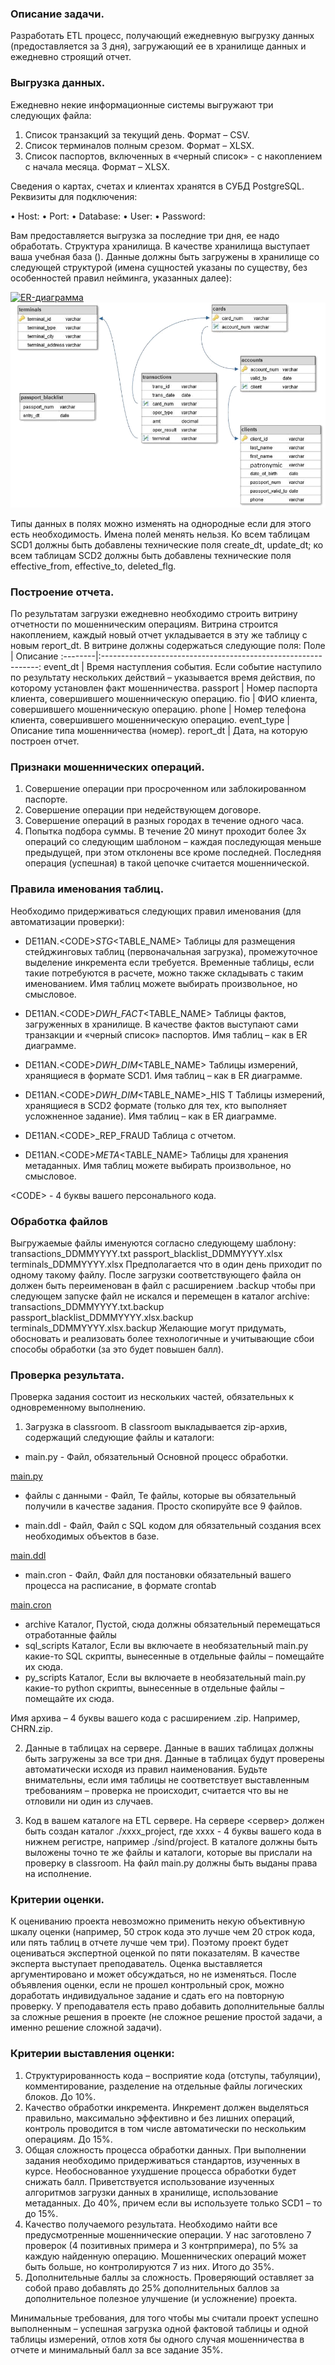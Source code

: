### Описание задачи.
Разработать ETL процесс, получающий ежедневную выгрузку данных
(предоставляется за 3 дня), загружающий ее в хранилище данных и ежедневно
строящий отчет.

### Выгрузка данных.
Ежедневно некие информационные системы выгружают три следующих
файла:
1. Список транзакций за текущий день. Формат – CSV.
2. Список терминалов полным срезом. Формат – XLSX.
3. Список паспортов, включенных в «черный список» - с накоплением с
начала месяца. Формат – XLSX.

Сведения о картах, счетах и клиентах хранятся в СУБД PostgreSQL.
Реквизиты для подключения:

• Host: 
• Port: 
• Database: 
• User: 
• Password: 

Вам предоставляется выгрузка за последние три дня, ее надо обработать.
Структура хранилища.
В качестве хранилища выступает ваша учебная база ().
Данные должны быть загружены в хранилище со следующей структурой
(имена сущностей указаны по существу, без особенностей правил нейминга,
указанных далее):

[![ER-диаграмма](https://readme-typing-svg.herokuapp.com?color=%2336BCF7&lines=ER-диаграмма)](https://git.io/typing-svg)
![ER-диаграмма](https://github.com/dalv119/Data_Engineer/blob/main/Projects/DWH-Bank/ER_диаграмма.png)


Типы данных в полях можно изменять на однородные если для этого есть
необходимость. Имена полей менять нельзя. Ко всем таблицам SCD1 должны
быть добавлены технические поля create_dt, update_dt; ко всем таблицам SCD2
должны быть добавлены технические поля effective_from, effective_to, deleted_flg.

### Построение отчета.
По результатам загрузки ежедневно необходимо строить витрину
отчетности по мошенническим операциям. Витрина строится накоплением,
каждый новый отчет укладывается в эту же таблицу с новым report_dt.
В витрине должны содержаться следующие поля:
Поле     | Описание
:--------|:--------------------------------------------------------------:
event_dt | Время наступления события. Если событие наступило по результату нескольких действий – указывается время действия, по которому установлен факт мошенничества.
passport | Номер паспорта клиента, совершившего мошенническую операцию.
fio      | ФИО клиента, совершившего мошенническую операцию. 
phone    | Номер телефона клиента, совершившего мошенническую операцию.
event_type | Описание типа мошенничества (номер).
report_dt | Дата, на которую построен отчет.

### Признаки мошеннических операций.
1. Совершение операции при просроченном или заблокированном паспорте.
2. Совершение операции при недействующем договоре.
3. Совершение операций в разных городах в течение одного часа.
4. Попытка подбора суммы. В течение 20 минут проходит более 3х
операций со следующим шаблоном – каждая последующая меньше предыдущей,
при этом отклонены все кроме последней. Последняя операция (успешная) в
такой цепочке считается мошеннической.

### Правила именования таблиц.
Необходимо придерживаться следующих правил именования (для
автоматизации проверки):
- DE11AN.&lt;CODE&gt;_STG_&lt;TABLE_NAME&gt; Таблицы для размещения
стейджинговых таблиц (первоначальная загрузка), промежуточное выделение инкремента если требуется.
Временные таблицы, если такие потребуются в расчете, можно также складывать с таким именованием. Имя таблиц можете выбирать произвольное, но смысловое.

- DE11AN.&lt;CODE&gt;_DWH_FACT_&lt;TABLE_NAME&gt; Таблицы фактов, загруженных в хранилище. В качестве фактов выступают сами транзакции и «черный список» паспортов.
Имя таблиц – как в ER диаграмме.

- DE11AN.&lt;CODE&gt;_DWH_DIM_&lt;TABLE_NAME&gt; Таблицы измерений, хранящиеся в формате SCD1. Имя таблиц – как в ER диаграмме.

- DE11AN.&lt;CODE&gt;_DWH_DIM_&lt;TABLE_NAME&gt;_HIS T Таблицы измерений, хранящиеся в SCD2 формате (только для тех, кто выполняет усложненное задание).
Имя таблиц – как в ER диаграмме.

- DE11AN.&lt;CODE&gt;_REP_FRAUD Таблица с отчетом.
- DE11AN.&lt;CODE&gt;_META_&lt;TABLE_NAME&gt; Таблицы для хранения метаданных. Имя таблиц можете выбирать произвольное, но смысловое.

&lt;CODE&gt; - 4 буквы вашего персонального кода.

### Обработка файлов
Выгружаемые файлы именуются согласно следующему шаблону:
transactions_DDMMYYYY.txt
passport_blacklist_DDMMYYYY.xlsx
terminals_DDMMYYYY.xlsx
Предполагается что в один день приходит по одному такому файлу. После
загрузки соответствующего файла он должен быть переименован в файл с
расширением .backup чтобы при следующем запуске файл не искался и перемещен в каталог archive:
transactions_DDMMYYYY.txt.backup
passport_blacklist_DDMMYYYY.xlsx.backup
terminals_DDMMYYYY.xlsx.backup
Желающие могут придумать, обосновать и реализовать более технологичные и учитывающие сбои способы обработки (за это будет повышен балл).

### Проверка результата.
Проверка задания состоит из нескольких частей, обязательных к
одновременному выполнению.

1. Загрузка в classroom.
В classroom выкладывается zip-архив, содержащий следующие файлы и каталоги:

- main.py - Файл, обязательный Основной процесс обработки.

<a style="display:block" href="https://github.com/Art9050/DataEngineering/blob/main/final_project/main.py">
  <div class="xyz">main.py</div>
</a>

- файлы с данными - Файл, Те файлы, которые вы обязательный получили в качестве задания. Просто скопируйте все 9 файлов.

- main.ddl - Файл, Файл с SQL кодом для обязательный создания всех необходимых объектов в базе.

<a style="display:block" href="https://github.com/Art9050/DataEngineering/blob/main/final_project/main.ddl">
  <div class="xyz">main.ddl</div>
</a>

- main.cron - Файл, Файл для постановки обязательный вашего процесса на расписание, в формате crontab

<a style="display:block" href="https://github.com/Art9050/DataEngineering/blob/main/final_project/main.cron">
  <div class="xyz">main.cron</div>
</a>

- archive 
Каталог, Пустой, сюда должны обязательный перемещаться отработанные файлы
- sql_scripts
Каталог, Если вы включаете в необязательный main.py какие-то SQL скрипты, вынесенные в отдельные файлы – помещайте их сюда.
- py_scripts 
Каталог, Если вы включаете в необязательный main.py какие-то python скрипты, вынесенные в отдельные файлы – помещайте их сюда.

Имя архива – 4 буквы вашего кода с расширением .zip. Например, CHRN.zip.

2. Данные в таблицах на сервере.
Данные в ваших таблицах должны быть загружены за все три дня. Данные в
таблицах будут проверены автоматически исходя из правил наименования. Будьте
внимательны, если имя таблицы не соответствует выставленным требованиям –
проверка не происходит, считается что вы не отловили ни один из случаев.

3. Код в вашем каталоге на ETL сервере.
На сервере <сервер> должен быть создан каталог ./xxxx_project, где xxxx - 4 буквы вашего кода в нижнем
регистре, например ./sind/project. В каталоге должны быть выложены точно те же файлы и каталоги, которые вы прислали на проверку в
classroom. На файл main.py должны быть выданы права на исполнение.

### Критерии оценки.
К оцениванию проекта невозможно применить некую объективную шкалу
оценки (например, 50 строк кода это лучше чем 20 строк кода, или пять таблиц в
отчете лучше чем три). Поэтому проект будет оцениваться экспертной оценкой по
пяти показателям. В качестве эксперта выступает преподаватель. Оценка
выставляется аргументировано и может обсуждаться, но не изменяться. После
объявления оценки, если не прошел контрольный срок, можно доработать
индивидуальное задание и сдать его на повторную проверку.
У преподавателя есть право добавить дополнительные баллы за сложные
решения в проекте (не сложное решение простой задачи, а именно решение
сложной задачи).

### Критерии выставления оценки:
1. Структурированность кода – восприятие кода (отступы, табуляции),
комментирование, разделение на отдельные файлы логических блоков. До 10%.
2. Качество обработки инкремента. Инкремент должен выделяться
правильно, максимально эффективно и без лишних операций, контроль
проводится в том числе автоматически по нескольким операциям. До 15%.
3. Общая сложность процесса обработки данных. При выполнении задания
необходимо придерживаться стандартов, изученных в курсе. Необоснованное
ухудшение процесса обработки будет снижать балл. Приветствуется
использование изученных алгоритмов загрузки данных в хранилище,
использование метаданных. До 40%, причем если вы используете только SCD1
– то до 15%.
4. Качество получаемого результата. Необходимо найти все
предусмотренные мошеннические операции. У нас заготовлено 7 проверок (4
позитивных примера и 3 контрпримера), по 5% за каждую найденную операцию.
Мошеннических операций может быть больше, но контролируются 7 из них. Итого
до 35%.
5. Дополнительные баллы за сложность. Проверяющий оставляет за собой
право добавлять до 25% дополнительных баллов за дополнительное полезное
улучшение (и усложнение) проекта.

Минимальные требования, для того чтобы мы считали проект
успешно выполненным – успешная загрузка одной фактовой таблицы и
одной таблицы измерений, отлов хотя бы одного случая мошенничества в
отчете и минимальный балл за все задание 35%.

